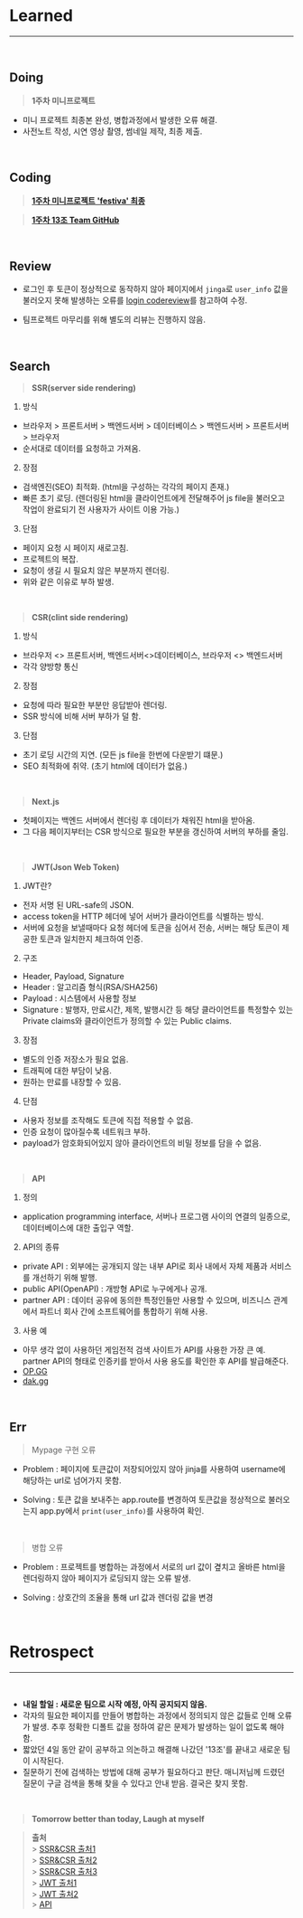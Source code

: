 # Learned

---

<br>

## Doing

> **1주차 미니프로젝트**

- 미니 프로젝트 최종본 완성, 병합과정에서 발생한 오류 해결.
- 사전노트 작성, 시연 영상 촬영, 썸네일 제작, 최종 제출.

<br>

## Coding

> **[1주차 미니프로젝트 'festiva' 최종](https://github.com/lilclown97/TIL/tree/main/%ED%95%AD%ED%95%B499/W1-Festiva)**

> **[1주차 13조 Team GitHub](https://github.com/hanggae99-7-13)**

<br>

## Review

- 로그인 후 토큰이 정상적으로 동작하지 않아 페이지에서 `jinga`로 `user_info` 값을 불러오지 못해 발생하는 오류를 [login codereview](https://github.com/lilclown97/TIL/tree/main/%ED%95%AD%ED%95%B499/review/login_codereview)를 참고하여 수정.

- 팀프로젝트 마무리를 위해 별도의 리뷰는 진행하지 않음.

<br>

## Search

> **SSR(server side rendering)**

1. 방식

- 브라우저 > 프론트서버 > 백엔드서버 > 데이터베이스 > 백엔드서버 > 프론트서버 > 브라우저
- 순서대로 데이터를 요청하고 가져옴.

2. 장점

- 검색엔진(SEO) 최적화. (html을 구성하는 각각의 페이지 존재.)
- 빠른 초기 로딩. (렌더링된 html을 클라이언트에게 전달해주어 js file을 불러오고 작업이 완료되기 전 사용자가 사이트 이용 가능.)

3. 단점

- 페이지 요청 시 페이지 새로고침.
- 프로젝트의 복잡.
- 요청이 생길 시 필요치 않은 부분까지 렌더링.
- 위와 같은 이유로 부하 발생.

<br>

> **CSR(clint side rendering)**

1. 방식

- 브라우저 <> 프론트서버, 백엔드서버<>데이터베이스, 브라우저 <> 백엔드서버
- 각각 양방향 통신

2. 장점

- 요청에 따라 필요한 부분만 응답받아 렌더링.
- SSR 방식에 비해 서버 부하가 덜 함.

3. 단점

- 초기 로딩 시간의 지연. (모든 js file을 한번에 다운받기 떄문.)
- SEO 최적화에 취약. (초기 html에 데이터가 없음.)

<br>

> **Next.js**

- 첫페이지는 백엔드 서버에서 렌더링 후 데이터가 채워진 html을 받아옴.
- 그 다음 페이지부터는 CSR 방식으로 필요한 부분을 갱신하여 서버의 부하를 줄임.

<br>

> **JWT(Json Web Token)**

1. JWT란?

- 전자 서명 된 URL-safe의 JSON.
- access token을 HTTP 헤더에 넣어 서버가 클라이언트를 식별하는 방식.
- 서버에 요청을 보낼때마다 요청 헤더에 토큰을 심어서 전송, 서버는 해당 토큰이 제공한 토큰과 일치한지 체크하여 인증.

2. 구조

- Header, Payload, Signature
- Header : 알고리즘 형식(RSA/SHA256)
- Payload : 시스템에서 사용할 정보
- Signature : 발행자, 만료시간, 제목, 발행시간 등 해당 클라이언트를 특정할수 있는 Private claims와 클라이언트가 정의할 수 있는 Public claims.

3. 장점

- 별도의 인증 저장소가 필요 없음.
- 트래픽에 대한 부담이 낮음.
- 원하는 만료를 내장할 수 있음.

4. 단점

- 사용자 정보를 조작해도 토큰에 직접 적용할 수 없음.
- 인증 요청이 많아질수록 네트워크 부하.
- payload가 암호화되어있지 않아 클라이언트의 비밀 정보를 담을 수 없음.

<br>

> **API**

1. 정의

- application programming interface, 서버나 프로그램 사이의 연결의 일종으로, 데이터베이스에 대한 출입구 역할.

2. API의 종류

- private API : 외부에는 공개되지 않는 내부 API로 회사 내에서 자체 제품과 서비스를 개선하기 위해 발행.
- public API(OpenAPI) : 개방형 API로 누구에게나 공개.
- partner API : 데이터 공유에 동의한 특정인들만 사용할 수 있으며, 비즈니스 관계에서 파트너 회사 간에 소프트웨어를 통합하기 위해 사용.

3. 사용 예

- 아무 생각 없이 사용하던 게임전적 검색 사이트가 API를 사용한 가장 큰 예. partner API의 형태로 인증키를 받아서 사용 용도를 확인한 후 API를 발급해준다.
- [OP.GG](https://www.op.gg/)
- [dak.gg](https://dak.gg/)

<br>

## Err

> Mypage 구현 오류

- Problem : 페이지에 토큰값이 저장되어있지 않아 jinja를 사용하여 username에 해당하는 url로 넘어가지 못함.

- Solving : 토큰 값을 보내주는 app.route를 변경하여 토큰값을 정상적으로 불러오는지 app.py에서 `print(user_info)`를 사용하여 확인.

<br>

> 병합 오류

- Problem : 프로젝트를 병합하는 과정에서 서로의 url 값이 곂치고 올바른 html을 렌더링하지 않아 페이지가 로딩되지 않는 오류 발생.

- Solving : 상호간의 조율을 통해 url 값과 렌더링 값을 변경

<br>

# Retrospect

---

<br>

- **내일 할일 : 새로운 팀으로 시작 예정, 아직 공지되지 않음.**
- 각자의 필요한 페이지를 만들어 병합하는 과정에서 정의되지 않은 값들로 인해 오류가 발생. 추후 정확한 디폴트 값을 정하여 같은 문제가 발생하는 일이 없도록 해야함.
- 짧았던 4일 동안 같이 공부하고 의논하고 해결해 나갔던 '13조'를 끝내고 새로운 팀이 시작된다.
- 질문하기 전에 검색하는 방법에 대해 공부가 필요하다고 판단. 매니저님께 드렸던 질문이 구글 검색을 통해 찾을 수 있다고 안내 받음. 결국은 찾지 못함.

<br>

> **Tomorrow better than today, Laugh at myself**

> **출처**<br> > [SSR&CSR 출처1](https://velog.io/@ash3767/%EC%84%9C%EB%B2%84%EC%82%AC%EC%9D%B4%EB%93%9C-%EB%A0%8C%EB%8D%94%EB%A7%81-%ED%81%B4%EB%9D%BC%EC%9D%B4%EC%96%B8%ED%8A%B8-%EC%82%AC%EC%9D%B4%EB%93%9C-%EB%A0%8C%EB%8D%94%EB%A7%81)<br> > [SSR&CSR 출처2](https://miracleground.tistory.com/165)<br> > [SSR&CSR 출처3](https://www.sarah-note.com/%ED%81%B4%EB%A1%A0%EC%BD%94%EB%94%A9/posting2/)<br> > [JWT 출처1](http://www.opennaru.com/opennaru-blog/jwt-json-web-token/)<br> > [JWT 출처2](https://inpa.tistory.com/entry/WEB-%F0%9F%93%9A-JWTjson-web-token-%EB%9E%80-%F0%9F%92%AF-%EC%A0%95%EB%A6%AC#JWT)<br> > [API](https://blog.wishket.com/api%EB%9E%80-%EC%89%BD%EA%B2%8C-%EC%84%A4%EB%AA%85-%EA%B7%B8%EB%A6%B0%ED%81%B4%EB%9D%BC%EC%9D%B4%EC%96%B8%ED%8A%B8/)
